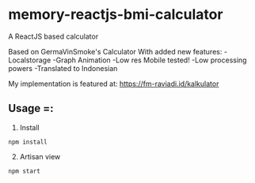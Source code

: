 # memory-reactjs-bmi-calculator
A ReactJS based calculator 

Based on GermaVinSmoke's Calculator
With added new features:
-Localstorage
-Graph Animation
-Low res Mobile tested!
-Low processing powers
-Translated to Indonesian

My implementation is featured at: 
https://fm-raviadi.id/kalkulator


## Usage =:

1. Install

`npm install`

2. Artisan view

`npm start`
